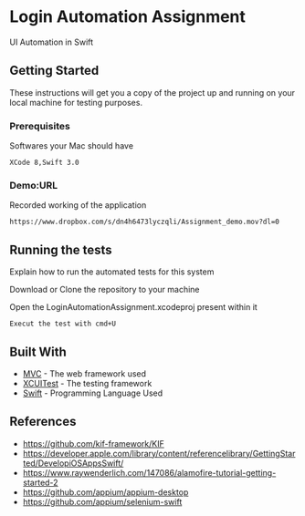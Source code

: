 # Login Automation Assignment

UI Automation in Swift

## Getting Started

These instructions will get you a copy of the project up and running on your local machine for testing purposes.

### Prerequisites

Softwares your Mac should have

```
XCode 8,Swift 3.0
```

### Demo:URL

Recorded working of the application
```
https://www.dropbox.com/s/dn4h6473lyczqli/Assignment_demo.mov?dl=0
```


## Running the tests

Explain how to run the automated tests for this system

Download or Clone the repository to your machine

Open the LoginAutomationAssignment.xcodeproj present within it

```
Execut the test with cmd+U
```


## Built With

* [MVC](https://developer.apple.com/library/content/documentation/General/Conceptual/DevPedia-CocoaCore/MVC.html) - The web framework used
* [XCUITest](https://developer.apple.com/library/content/documentation/DeveloperTools/Conceptual/testing_with_xcode/chapters/09-ui_testing.html) - The testing framework
* [Swift](https://developer.apple.com/swift/) - Programming Language Used



## References

* https://github.com/kif-framework/KIF
* https://developer.apple.com/library/content/referencelibrary/GettingStarted/DevelopiOSAppsSwift/
* https://www.raywenderlich.com/147086/alamofire-tutorial-getting-started-2
* https://github.com/appium/appium-desktop
* https://github.com/appium/selenium-swift

